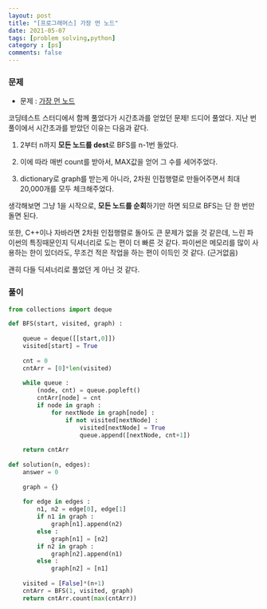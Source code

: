 ```yaml
---
layout: post
title: "[프로그래머스] 가장 먼 노드"
date: 2021-05-07
tags: [problem_solving,python]
category : [ps]
comments: false
---
```


### 문제

- 문제 : [가장 먼 노드](https://programmers.co.kr/learn/courses/30/lessons/49189)



코딩테스트 스터디에서 함께 풀었다가 시간초과를 얻었던 문제! 드디어 풀었다. 지난 번 풀이에서 시간초과를 받았던 이유는 다음과 같다.

1. 2부터 n까지 **모든 노드를 dest**로 BFS를 n-1번 돌았다.

2. 이에 따라 매번 count를 받아서, MAX값을 얻어 그 수를 세어주었다.
3. dictionary로 graph를 받는게 아니라, 2차원 인접행렬로 만들어주면서 최대 20,000개를 모두 체크해주었다.

생각해보면 그냥 1을 시작으로, **모든 노드를 순회**하기만 하면 되므로 BFS는 단 한 번만 돌면 된다.

또한, C++이나 자바라면 2차원 인접행렬로 돌아도 큰 문제가 없을 것 같은데, 느린 파이썬의 특징때문인지 딕셔너리로 도는 편이 더 빠른 것 같다. 파이썬은 메모리를 많이 사용하는 한이 있더라도, 무조건 적은 작업을 하는 편이 이득인 것 같다. (근거없음)

괜히 다들 딕셔너리로 풀었던 게 아닌 것 같다. 



### 풀이

```python
from collections import deque

def BFS(start, visited, graph) :
    
    queue = deque([[start,0]])
    visited[start] = True
    
    cnt = 0
    cntArr = [0]*len(visited)
    
    while queue :
        (node, cnt) = queue.popleft()
        cntArr[node] = cnt
        if node in graph :
            for nextNode in graph[node] :
                if not visited[nextNode] :
                    visited[nextNode] = True
                    queue.append([nextNode, cnt+1])
    
    return cntArr
                
def solution(n, edges):
    answer = 0
    
    graph = {}
    
    for edge in edges :
        n1, n2 = edge[0], edge[1]
        if n1 in graph :
            graph[n1].append(n2)
        else :
            graph[n1] = [n2]
        if n2 in graph :
            graph[n2].append(n1)
        else :
            graph[n2] = [n1]
    
    visited = [False]*(n+1)
    cntArr = BFS(1, visited, graph)
    return cntArr.count(max(cntArr))
    
```

